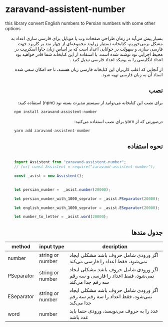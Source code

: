 # zaravand-assistent-number
this library convert English numbers to Persian numbers with some other options

<p dir="rtl">
بسیار پیش می‌آید در زمان طراحی صفحات وب یا موبایل برای فارسی سازی اعداد به مشکل برمی‌خوریم،
کتابخانه دستیار زراوند مجموعه‌ای از چهار متد پر کاربرد جهت فارسی سازی و  سهولت در خوانایی اعداد است که بر اساس زبان جاوا اسکریپت در محیط اجرایی نود نوشته شده است. با استفاده از این کتابخانه شما قادر خواهید بود اعداد انگلیسی را به یونیکد اعداد فارسی تبدیل کنید .
</p>

<div dir="rtl">
    از آنجایی که اغلب کاربران این کتابخانه فارسی زبان هستند، تا حد امکان سعی شده اسناد آن به زبان فارسی تهیه شود.
</div>

## <div dir="rtl" >نصب</div>

<p dir="rtl">
    برای نصب این کتابخانه می‌توانید از سیستم مدیرت بسته نود (npm) استفاده کنید:
</p>

```javascript
    npm install zaravand-assistent-number
```

<p dir="rtl">
    درصورتی که از  yarn برای نصب استفاده می‌کنید:
</p>

```javascript
    yarn add zaravand-assistent-number
```

## <div dir="rtl" id="usage">نحوه استفاده</div>


```javascript

    import Assistent from "zaravand-assistent-number";
    // [or] const Assistent = require("zaravand-assistent-number");

    const _asist = new Assistent();

    
    let persian_number =  _asist.number(20000); 

    let persian_number_with_1000_seprator = _asist.PSeparator(20000);

    let english_number_with_1000_seprator = _asist.ESeparator(20000);

    let number_to_letter = _asist.word(20000);

```

## <div dir="rtl" >جدول متدها</div>

method | input type | decription 
--- | --- | --- 
number | string or number | اگر ورودی شامل حروف باشد مشکلی ایجاد نمی‌شود، فقط اعداد را فارسی می‌کند
PSeparator | string or number | اگر ورودی شامل حروف باشد مشکلی ایجاد نمی‌شود، فقط اعداد را فارسی و سه رقم سه رقم جدا می‌کند
ESeparator | string or number | اگر ورودی شامل حروف باشد مشکلی ایجاد نمی‌شود، فقط اعداد را سه رقم سه رقم جدا می‌کند
word | number | عدد را به حروف می‌نویسد، ورودی حتما باید عدد باشد

